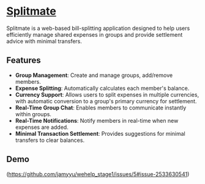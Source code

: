# [Splitmate](https://splitmate.site/)

Splitmate is a web-based bill-splitting application designed to help users efficiently manage shared expenses in groups and provide settlement advice with minimal transfers.

## Features

- **Group Management**: Create and manage groups, add/remove members.
- **Expense Splitting**: Automatically calculates each member's balance.
- **Currency Support**: Allows users to split expenses in multiple currencies, with automatic conversion to a group's primary currency for settlement.
- **Real-Time Group Chat**: Enables members to communicate instantly within groups.
- **Real-Time Notifications**: Notify members in real-time when new expenses are added.
- **Minimal Transaction Settlement**: Provides suggestions for minimal transfers to clear balances.

## Demo

(https://github.com/jamyyu/wehelp_stage1/issues/5#issue-2533630541)

